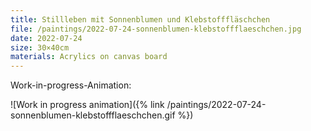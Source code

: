 ```yaml
---
title: Stillleben mit Sonnenblumen und Klebstofffläschchen
file: /paintings/2022-07-24-sonnenblumen-klebstoffflaeschchen.jpg
date: 2022-07-24
size: 30×40cm
materials: Acrylics on canvas board
---
```


Work-in-progress-Animation:

![Work in progress animation]({% link /paintings/2022-07-24-sonnenblumen-klebstoffflaeschchen.gif %})
